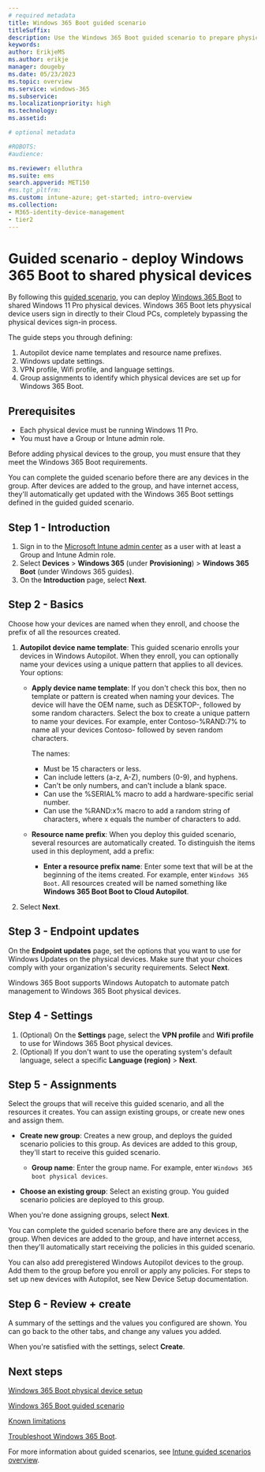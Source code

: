 ```yaml
---
# required metadata
title: Windows 365 Boot guided scenario
titleSuffix:
description: Use the Windows 365 Boot guided scenario to prepare physical devices to boot directly to Cloud PCs
keywords:
author: ErikjeMS  
ms.author: erikje
manager: dougeby
ms.date: 05/23/2023
ms.topic: overview
ms.service: windows-365
ms.subservice:
ms.localizationpriority: high
ms.technology:
ms.assetid: 

# optional metadata

#ROBOTS:
#audience:

ms.reviewer: elluthra
ms.suite: ems
search.appverid: MET150
#ms.tgt_pltfrm:
ms.custom: intune-azure; get-started; intro-overview
ms.collection:
- M365-identity-device-management
- tier2
---
```


# Guided scenario - deploy Windows 365 Boot to shared physical devices

By following this [guided scenario](/en-us/mem/intune/fundamentals/guided-scenarios-overview), you can deploy [Windows 365 Boot](windows-365-boot-overview.md) to shared Windows 11 Pro physical devices. Windows 365 Boot lets phyysical device users sign in directly to their Cloud PCs, completely bypassing the physical devices sign-in process.

The guide steps you through defining:

1. Autopilot device name templates and resource name prefixes.
2. Windows update settings.
3. VPN profile, Wifi profile, and language settings.
4. Group assignments to identify which physical devices are set up for Windows 365 Boot.

## Prerequisites

- Each physical device must be running Windows 11 Pro.
- You must have a Group or Intune admin role.

Before adding physical devices to the group, you must ensure that they meet the Windows 365 Boot requirements.

You can complete the guided scenario before there are any devices in the group. After devices are added to the group, and have internet access, they'll automatically get updated with the Windows 365 Boot settings defined in the guided guided scenario.

## Step 1 - Introduction

1. Sign in to the [Microsoft Intune admin center](https://go.microsoft.com/fwlink/?linkid=2109431) as a user with at least a Group and Intune Admin role.
2. Select **Devices** > **Windows 365** (under **Provisioning**) > **Windows 365 Boot** (under Windows 365 guides).
3. On the **Introduction** page, select **Next**.

## Step 2 - Basics

Choose how your devices are named when they enroll, and choose the prefix of all the resources created.

1. **Autopilot device name template**: This guided scenario enrolls your devices in Windows Autopilot. When they enroll, you can optionally name your devices using a unique pattern that applies to all devices. Your options:

   - **Apply device name template**: If you don't check this box, then no template or pattern is created when naming your devices. The device will have the OEM name, such as DESKTOP-, followed by some random characters. Select the box to create a unique pattern to name your devices. For example, enter Contoso-%RAND:7% to name all your devices Contoso- followed by seven random characters.
 
     The names:

     - Must be 15 characters or less.
     - Can include letters (a-z, A-Z), numbers (0-9), and hyphens.
     - Can't be only numbers, and can't include a blank space.
     - Can use the %SERIAL% macro to add a hardware-specific serial number.
     - Can use the %RAND:x% macro to add a random string of characters, where x equals the number of characters to add.

   - **Resource name prefix**: When you deploy this guided scenario, several resources are automatically created. To distinguish the items used in this deployment, add a prefix:

     - **Enter a resource prefix name**: Enter some text that will be at the beginning of the items created. For example, enter `Windows 365 Boot`. All resources created will be named something like **Windows 365 Boot Boot to Cloud Autopilot**.

2. Select **Next**.

## Step 3 - Endpoint updates

On the **Endpoint updates** page, set the options that you want to use for Windows Updates on the physical devices. Make sure that your choices comply with your organization's security requirements. Select **Next**.

Windows 365 Boot supports Windows Autopatch to automate patch management to Windows 365 Boot physical devices.

## Step 4 - Settings

1. (Optional) On the **Settings** page, select the **VPN profile** and **Wifi profile** to use for Windows 365 Boot physical devices.
1. (Optional) If you don't want to use the operating system's default language, select a specific **Language (region)** > **Next**.

## Step 5 - Assignments

Select the groups that will receive this guided scenario, and all the resources it creates. You can assign existing groups, or create new ones and assign them.

- **Create new group**: Creates a new group, and deploys the guided scenario policies to this group. As devices are added to this group, they'll start to receive this guided scenario.

  - **Group name**: Enter the group name. For example, enter `Windows 365 boot physical devices`.

- **Choose an existing group**: Select an existing group. You guided scenario policies are deployed to this group.

When you're done assigning groups, select **Next**.

You can complete the guided scenario before there are any devices in the group. When devices are added to the group, and have internet access, then they'll automatically start receiving the policies in this guided scenario.

You can also add preregistered Windows Autopilot devices to the group. Add them to the group before you enroll or apply any policies. For steps to set up new devices with Autopilot, see  New Device Setup documentation.

## Step 6 - Review + create

A summary of the settings and the values you configured are shown. You can go back to the other tabs, and change any values you added.

When you're satisfied with the settings, select **Create**.

<!-- ########################## -->
## Next steps

[Windows 365 Boot physical device setup](windows-365-boot-device-setup.md)

[Windows 365 Boot guided scenario](windows-365-boot-guided-scenario.md)

[Known limitations](windows-365-boot-known-limitations.md)

[Troubleshoot Windows 365 Boot](troubleshoot-windows-365-boot.md).

For more information about guided scenarios, see [Intune guided scenarios overview](/en-us/mem/intune/fundamentals/guided-scenarios-overview).